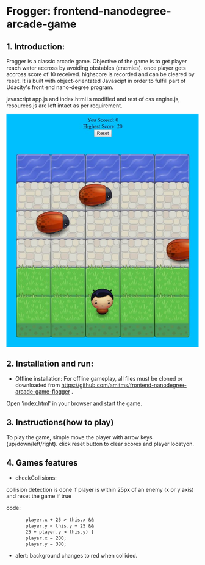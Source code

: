 Frogger: frontend-nanodegree-arcade-game 
==================================================================================

## 1. Introduction:

Frogger is a classic arcade game. Objective of the game is to get player reach water accross by avoiding obstables (enemies). once player gets accross score of 10 received. highscore is recorded and can be cleared by reset. It is built with object-orientated Javascipt in order to fulfill part of Udacity's front end nano-degree program.

javascript app.js and index.html is modified and rest of css engine.js, resources.js are left intact as per requirement.

[![preview](./images/preview.JPG)](http://amitms.github.io/frontend-nanodegree-arcade-game-flogger/)


## 2. Installation and run:

* Offline installation: 
For offline gameplay, all files must be cloned or downloaded from https://github.com/amitms/frontend-nanodegree-arcade-game-flogger .

Open 'index.html' in your browser and start the game.

## 3. Instructions(how to play)
To play the game, simple move the player with arrow keys (up/down/left/right). click reset button to clear scores and player locatyon. 


## 4. Games features 
* checkCollisions:

collision detection is done if player is within 25px of an enemy (x or y axis) and reset the game if true

code:
 ```if (player.x < this.x + 25 &&
        player.x + 25 > this.x &&
        player.y < this.y + 25 &&
        25 + player.y > this.y) {
        player.x = 200;
        player.y = 380;
 ```
* alert:
background changes to red when collided.
